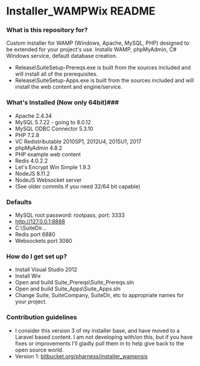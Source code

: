 # Installer_WAMPWix README #

### What is this repository for? ###

Custom installer for WAMP (Windows, Apache, MySQL, PHP) designed to be extended for your project's use. Installs WAMP, phpMyAdmin, C# Windows service, default database creation.

* Release\SuiteSetup-Prereqs.exe is built from the sources included and will install all of the prerequisites.
* Release\SuiteSetup-Apps.exe is built from the sources included and will install the web content and engine/service.

### What's Installed (Now only 64bit)###

* Apache 2.4.34
* MySQL 5.7.22 - going to 8.0.12
* MySQL ODBC Connector 5.3.10
* PHP 7.2.8
* VC Redistributable 2010SP1, 2012U4, 2015U1, 2017
* phpMyAdmin 4.8.2
* PHP example web content
* Redis 4.0.2.2
* Let's Encrypt Win Simple 1.9.3
* NodeJS 8.11.2
* NodeJS Websocket server
* (See older commits if you need 32/64 bit capable)

### Defaults ###

* MySQL root password: rootpass, port: 3333
* http://127.0.0.1:8888
* C:\SuiteDir\...
* Redis port 6880
* Websockets port 3080

### How do I get set up? ###

* Install Visual Studio 2012
* Install Wix
* Open and build Suite_Prereqs\Suite_Prereqs.sln
* Open and build Suite_Apps\Suite_Apps.sln
* Change Suite, SuiteCompany, SuiteDir, etc to appropriate names for your project.

### Contribution guidelines ###

* I consider this version 3 of my installer base, and have moved to a Laravel based content. I am not developing with/on this, but if you have fixes or improvements I'll gladly pull them in to help give back to the open source world.
* Version 1: [bitbucket.org/pharness/installer_wampnsis](https://bitbucket.org/pharness/installer_wampnsis)

